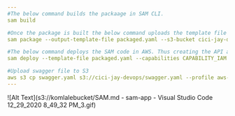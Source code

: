 ```yaml
---
#The below command builds the packaage in SAM CLI.
sam build

#Once the package is built the below command uploads the template file to my S3 bucket cici-jaya-devops
sam package --output-template-file packaged.yaml --s3-bucket cici-jay-devops --region ap-south-1 --profile aws-devops

#The below command deploys the SAM code in AWS. Thus creating the API and Lambda function
sam deploy --template-file packaged.yaml --capabilities CAPABILITY_IAM --stack-name aws-sam-komlalebu --region ap-south-1 --profile aws-devops

#Upload swagger file to S3
aws s3 cp swagger.yaml s3://cici-jay-devops/swagger.yaml --profile aws-devops
---
```




![Alt Text](s3://komlalebucket/SAM.md - sam-app - Visual Studio Code 12_29_2020 8_49_32 PM_3.gif)